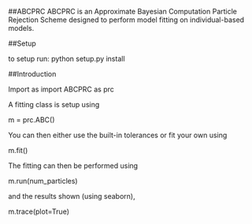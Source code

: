 ##ABCPRC
ABCPRC is an Approximate Bayesian Computation Particle Rejection Scheme designed to perform model fitting
on individual-based models.

##Setup

to setup run:
python setup.py install

##Introduction

Import as
import ABCPRC as prc

A fitting class is setup using

m = prc.ABC()

You can then either use the built-in tolerances or fit your own using

m.fit()

The fitting can then be performed using

m.run(num_particles)

and the results shown (using seaborn),

m.trace(plot=True)
